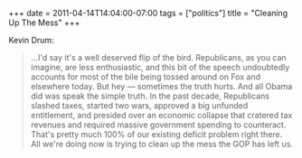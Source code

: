 +++
date = 2011-04-14T14:04:00-07:00
tags = ["politics"]
title = "Cleaning Up The Mess"
+++

Kevin Drum:

>...I'd say it's a well deserved flip of the bird. Republicans, as you can imagine, are less enthusiastic, and this bit of the speech undoubtedly accounts for most of the bile being tossed around on Fox and elsewhere today. But hey &mdash; sometimes the truth hurts. And all Obama did was speak the simple truth. In the past decade, Republicans slashed taxes, started two wars, approved a big unfunded entitlement, and presided over an economic collapse that cratered tax revenues and required massive government spending to counteract. That's pretty much 100% of our existing deficit problem right there. All we're doing now is trying to clean up the mess the GOP has left us.
